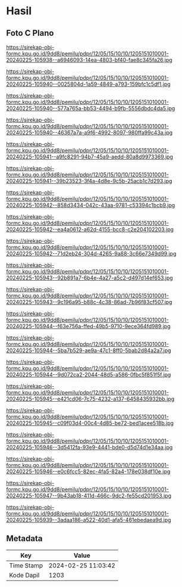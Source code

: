 # Hasil

## Foto C Plano

https://sirekap-obj-formc.kpu.go.id/9dd8/pemilu/pdpr/12/05/15/10/10/1205151010001-20240225-105938--a6946093-14ea-4803-bf40-fae8c345fa26.jpg

https://sirekap-obj-formc.kpu.go.id/9dd8/pemilu/pdpr/12/05/15/10/10/1205151010001-20240225-105940--0025804d-1a59-4849-a793-159bfc1c5df1.jpg

https://sirekap-obj-formc.kpu.go.id/9dd8/pemilu/pdpr/12/05/15/10/10/1205151010001-20240225-105940--577a765a-bb53-4494-b9fb-5556dbdc4da5.jpg

https://sirekap-obj-formc.kpu.go.id/9dd8/pemilu/pdpr/12/05/15/10/10/1205151010001-20240225-105940--46367a7a-a9f6-4992-8097-980ffa99c43a.jpg

https://sirekap-obj-formc.kpu.go.id/9dd8/pemilu/pdpr/12/05/15/10/10/1205151010001-20240225-105941--a9fc8291-94b7-45a9-aedd-80a8d9973369.jpg

https://sirekap-obj-formc.kpu.go.id/9dd8/pemilu/pdpr/12/05/15/10/10/1205151010001-20240225-105941--39b23523-3f4a-4d8e-9c5b-25acb1c7d293.jpg

https://sirekap-obj-formc.kpu.go.id/9dd8/pemilu/pdpr/12/05/15/10/10/1205151010001-20240225-105942--858d3434-042c-43aa-9781-c53394c1bcb9.jpg

https://sirekap-obj-formc.kpu.go.id/9dd8/pemilu/pdpr/12/05/15/10/10/1205151010001-20240225-105942--ea4a0612-a62d-4155-bcc8-c2e204102203.jpg

https://sirekap-obj-formc.kpu.go.id/9dd8/pemilu/pdpr/12/05/15/10/10/1205151010001-20240225-105942--71d2eb24-304d-4265-9a88-3c66e7349d99.jpg

https://sirekap-obj-formc.kpu.go.id/9dd8/pemilu/pdpr/12/05/15/10/10/1205151010001-20240225-105943--92b891a7-6b4e-4a27-a5c2-d497d14ef653.jpg

https://sirekap-obj-formc.kpu.go.id/9dd8/pemilu/pdpr/12/05/15/10/10/1205151010001-20240225-105943--9c196a95-b88c-4c38-86ad-7b96f83cf507.jpg

https://sirekap-obj-formc.kpu.go.id/9dd8/pemilu/pdpr/12/05/15/10/10/1205151010001-20240225-105944--f63e756a-ffed-49b5-9710-9ece364fd989.jpg

https://sirekap-obj-formc.kpu.go.id/9dd8/pemilu/pdpr/12/05/15/10/10/1205151010001-20240225-105944--5ba7b529-ae9a-47c1-8ff0-5bab2d84a2a7.jpg

https://sirekap-obj-formc.kpu.go.id/9dd8/pemilu/pdpr/12/05/15/10/10/1205151010001-20240225-105944--9d072ca2-2044-48d5-a586-0fbc5f851f5f.jpg

https://sirekap-obj-formc.kpu.go.id/9dd8/pemilu/pdpr/12/05/15/10/10/1205151010001-20240225-105945--e421cd06-7c75-4232-a137-6458435932bb.jpg

https://sirekap-obj-formc.kpu.go.id/9dd8/pemilu/pdpr/12/05/15/10/10/1205151010001-20240225-105945--c09f03d4-00c4-4d85-be72-bed1acee518b.jpg

https://sirekap-obj-formc.kpu.go.id/9dd8/pemilu/pdpr/12/05/15/10/10/1205151010001-20240225-105946--3d5412fa-93e9-4441-bde0-d5d74d1e34aa.jpg

https://sirekap-obj-formc.kpu.go.id/9dd8/pemilu/pdpr/12/05/15/10/10/1205151010001-20240225-105946--e0c6fcc5-82ec-4fa5-82a4-178e038df10e.jpg

https://sirekap-obj-formc.kpu.go.id/9dd8/pemilu/pdpr/12/05/15/10/10/1205151010001-20240225-105947--9b43ab18-411d-466c-9dc2-fe55cd201953.jpg

https://sirekap-obj-formc.kpu.go.id/9dd8/pemilu/pdpr/12/05/15/10/10/1205151010001-20240225-105939--3adaa186-a522-40d1-afa5-461ebedaea9d.jpg


## Metadata

| Key        | Value               |
| ---------- | ------------------- |
| Time Stamp | 2024-02-25 11:03:42 |
| Kode Dapil | 1203                |



